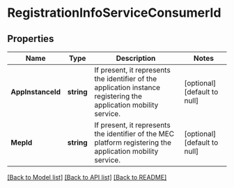 # RegistrationInfoServiceConsumerId

## Properties
Name | Type | Description | Notes
------------ | ------------- | ------------- | -------------
**AppInstanceId** | **string** | If present, it represents the identifier of the application instance registering the application mobility service. | [optional] [default to null]
**MepId** | **string** | If present, it represents the identifier of the MEC platform registering the application mobility service. | [optional] [default to null]

[[Back to Model list]](../README.md#documentation-for-models) [[Back to API list]](../README.md#documentation-for-api-endpoints) [[Back to README]](../README.md)


